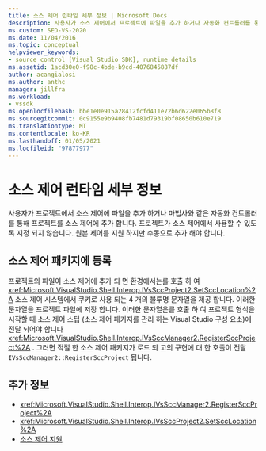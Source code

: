 ```yaml
---
title: 소스 제어 런타임 세부 정보 | Microsoft Docs
description: 사용자가 소스 제어에서 프로젝트에 파일을 추가 하거나 자동화 컨트롤러를 통해 프로젝트를 소스 제어에 추가 하는 방법에 대해 알아봅니다.
ms.custom: SEO-VS-2020
ms.date: 11/04/2016
ms.topic: conceptual
helpviewer_keywords:
- source control [Visual Studio SDK], runtime details
ms.assetid: 1acd30e0-f98c-4bde-b9cd-4076845887df
author: acangialosi
ms.author: anthc
manager: jillfra
ms.workload:
- vssdk
ms.openlocfilehash: bbe1e0e915a28412fcfd411e72b6d622e065b8f8
ms.sourcegitcommit: 0c9155e9b9408fb7481d79319bf08650b610e719
ms.translationtype: MT
ms.contentlocale: ko-KR
ms.lasthandoff: 01/05/2021
ms.locfileid: "97877977"
---
```

# <a name="source-control-runtime-details"></a>소스 제어 런타임 세부 정보
사용자가 프로젝트에서 소스 제어에 파일을 추가 하거나 마법사와 같은 자동화 컨트롤러를 통해 프로젝트를 소스 제어에 추가 합니다. 프로젝트가 소스 제어에서 사용할 수 있도록 지정 되지 않습니다. 원본 제어를 지원 하지만 수동으로 추가 해야 합니다.

## <a name="registering-with-a-source-control-package"></a>소스 제어 패키지에 등록
 프로젝트의 파일이 소스 제어에 추가 되 면 환경에서는를 호출 하 여 <xref:Microsoft.VisualStudio.Shell.Interop.IVsSccProject2.SetSccLocation%2A> 소스 제어 시스템에서 쿠키로 사용 되는 4 개의 불투명 문자열을 제공 합니다. 이러한 문자열을 프로젝트 파일에 저장 합니다. 이러한 문자열은를 호출 하 여 프로젝트 형식을 시작할 때 소스 제어 스텁 (소스 제어 패키지를 관리 하는 Visual Studio 구성 요소)에 전달 되어야 합니다 <xref:Microsoft.VisualStudio.Shell.Interop.IVsSccManager2.RegisterSccProject%2A> . 그러면 적절 한 소스 제어 패키지가 로드 되 고의 구현에 대 한 호출이 전달 `IVsSccManager2::RegisterSccProject` 됩니다.

## <a name="see-also"></a>추가 정보
- <xref:Microsoft.VisualStudio.Shell.Interop.IVsSccManager2.RegisterSccProject%2A>
- <xref:Microsoft.VisualStudio.Shell.Interop.IVsSccProject2.SetSccLocation%2A>
- [소스 제어 지원](../../extensibility/internals/supporting-source-control.md)
